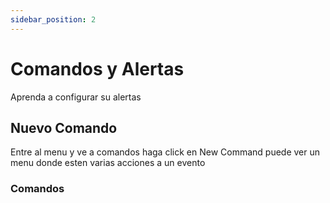 ```yaml
---
sidebar_position: 2
---
```

# Comandos y Alertas
Aprenda a configurar su alertas 
##  Nuevo Comando
Entre al menu y ve a comandos
haga click en New Command 
puede ver un menu donde esten varias acciones  a un evento
### Comandos
